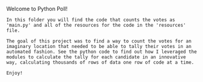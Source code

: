 Welcome to Python Poll! 
    
    In this folder you will find the code that counts the votes as 'main.py' and all of the resources for the code in the 'resources' file. 
    
    The goal of this project was to find a way to count the votes for an imaginary location that needed to be able to tally their votes in an automated fashion. See the python code to find out how I leveraged the modules to calculate the tally for each candidate in an innovative way, calculating thousands of rows of data one row of code at a time. 

    Enjoy!